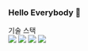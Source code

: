 ### Hello Everybody 👋

기술 스택<br>
<img src="https://img.shields.io/badge/Eclipse-yellow?style=plastic&logo=eclipseide&logoColor=2C2255"/>
<img src="https://img.shields.io/badge/javascript-navy?style=plastic&logo=javascript&logoColor=F7DF1E"/>
<img src="https://img.shields.io/badge/oracle-black?style=plastic&logo=oracle&logoColor=F80000"/>
<img src="https://img.shields.io/badge/visualStudioCode-orange?style=plastic&logo=visualstudiocode&logoColor=007ACC"/>

<!--
**coolwater91/coolwater91** is a ✨ _special_ ✨ repository because its `README.md` (this file) appears on your GitHub profile.

Here are some ideas to get you started:

- 🔭 I’m currently working on ...
- 🌱 I’m currently learning ...
- 👯 I’m looking to collaborate on ...
- 🤔 I’m looking for help with ...
- 💬 Ask me about ...
- 📫 How to reach me: ...
- 😄 Pronouns: ...
- ⚡ Fun fact: ...
-->
